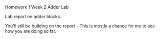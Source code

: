 Homework 1 Week 2 Adder Lab

Lab report on adder blocks.

You'll still be building on the report - This is mostly a chance for me to see how you are doing so far.
